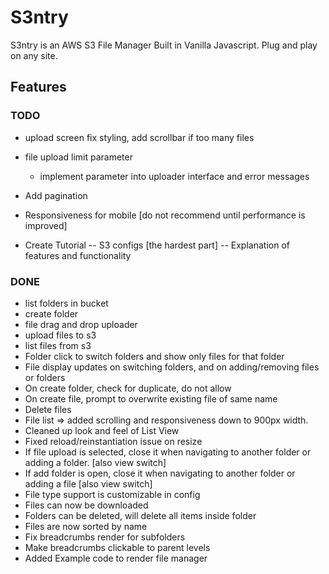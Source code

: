 # S3ntry
S3ntry is an AWS S3 File Manager Built in Vanilla Javascript. Plug and play on any site. 

## Features

### TODO 
   - upload screen fix styling, add scrollbar if too many files
   - file upload limit parameter
      - implement parameter into uploader interface and error messages          
   - Add pagination
   - Responsiveness for mobile [do not recommend until performance is improved]
      
   - Create Tutorial
   -- S3 configs [the hardest part]
   -- Explanation of features and functionality

### DONE
   - list folders in bucket
   - create folder
   - file drag and drop uploader
   - upload files to s3
   - list files from s3
   - Folder click to switch folders and show only files for that folder
   - File display updates on switching folders, and on adding/removing files or folders
   - On create folder, check for duplicate, do not allow
   - On create file, prompt to overwrite existing file of same name
   - Delete files
   - File list => added scrolling and responsiveness down to 900px width.
   - Cleaned up look and feel of List View
   - Fixed reload/reinstantiation issue on resize
   - If file upload is selected, close it when navigating to another folder or adding a folder. [also view switch]
   - If add folder is open, close it when navigating to another folder or adding a file [also view switch]
   - File type support is customizable in config
   - Files can now be downloaded
   - Folders can be deleted, will delete all items inside folder
   - Files are now sorted by name
   - Fix breadcrumbs render for subfolders
   - Make breadcrumbs clickable to parent levels
   - Added Example code to render file manager 
